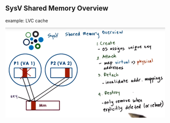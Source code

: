 ## SysV Shared Memory Overview

example: LVC cache

![](/assets/sysv_shared_memory_overview.png)



